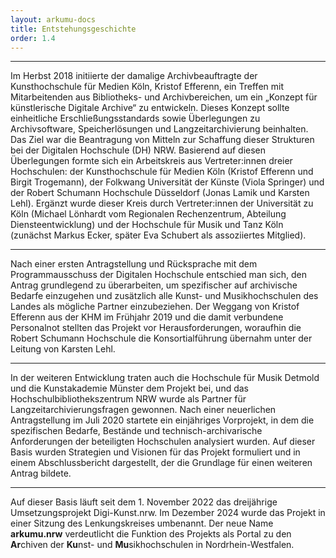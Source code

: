 ```yaml
---
layout: arkumu-docs
title: Entstehungsgeschichte
order: 1.4
---
```


---

Im Herbst 2018 initiierte der damalige Archivbeauftragte der Kunsthochschule für Medien Köln, Kristof Efferenn, ein Treffen mit Mitarbeitenden aus Bibliotheks- und Archivbereichen, um ein „Konzept für künstlerische Digitale Archive“ zu entwickeln. Dieses Konzept sollte einheitliche Erschließungsstandards sowie Überlegungen zu Archivsoftware, Speicherlösungen und Langzeitarchivierung beinhalten. Das Ziel war die Beantragung von Mitteln zur Schaffung dieser Strukturen bei der Digitalen Hochschule (DH) NRW. Basierend auf diesen Überlegungen formte sich ein Arbeitskreis aus Vertreter:innen dreier Hochschulen: der Kunsthochschule für Medien Köln (Kristof Efferenn und Birgit Trogemann), der Folkwang Universität der Künste (Viola Springer) und der Robert Schumann Hochschule Düsseldorf (Jonas Lamik und Karsten Lehl). Ergänzt wurde dieser Kreis durch Vertreter:innen der Universität zu Köln (Michael Lönhardt vom Regionalen Rechenzentrum, Abteilung Diensteentwicklung) und der Hochschule für Musik und Tanz Köln (zunächst Markus Ecker, später Eva Schubert als assoziiertes Mitglied).

---

Nach einer ersten Antragstellung und Rücksprache mit dem Programmausschuss der Digitalen Hochschule entschied man sich, den Antrag grundlegend zu überarbeiten, um spezifischer auf archivische Bedarfe einzugehen und zusätzlich alle Kunst- und Musikhochschulen des Landes als mögliche Partner einzubeziehen. Der Weggang von Kristof Efferenn aus der KHM im Frühjahr 2019 und die damit verbundene Personalnot stellten das Projekt vor Herausforderungen, woraufhin die Robert Schumann Hochschule die Konsortialführung übernahm unter der Leitung von Karsten Lehl.

---

In der weiteren Entwicklung traten auch die Hochschule für Musik Detmold und die Kunstakademie Münster dem Projekt bei, und das Hochschulbibliothekszentrum NRW wurde als Partner für Langzeitarchivierungsfragen gewonnen. Nach einer neuerlichen Antragstellung im Juli 2020 startete ein einjähriges Vorprojekt, in dem die spezifischen Bedarfe, Bestände und technisch-archivarische Anforderungen der beteiligten Hochschulen analysiert wurden. Auf dieser Basis wurden Strategien und Visionen für das Projekt formuliert und in einem Abschlussbericht dargestellt, der die Grundlage für einen weiteren Antrag bildete.

---

Auf dieser Basis läuft seit dem 1. November 2022 das dreijährige Umsetzungsprojekt Digi-Kunst.nrw. Im Dezember 2024 wurde das Projekt in einer Sitzung des Lenkungskreises umbenannt. Der neue Name **arkumu.nrw** verdeutlicht die Funktion des Projekts als Portal zu den **Ar**chiven der **Ku**nst- und **Mu**sikhochschulen in Nordrhein-Westfalen.